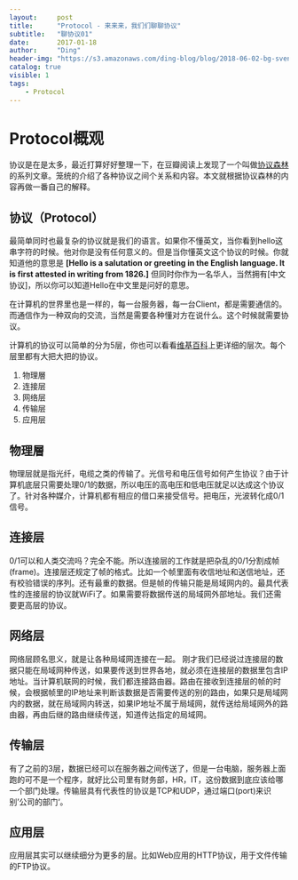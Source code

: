 ```yaml
---
layout:     post
title:      "Protocol - 来来来，我们们聊聊协议"
subtitle:   "聊协议01"
date:       2017-01-18
author:     "Ding"
header-img: "https://s3.amazonaws.com/ding-blog/blog/2018-06-02-bg-sven-scheuermeier-36168-unsplash.jpg"
catalog: true
visible: 1
tags:
    - Protocol
---
```



# Protocol概观
协议是在是太多，最近打算好好整理一下，在豆瓣阅读上发现了一个叫做[协议森林](https://read.douban.com/column/1788114/?icn=from-reader-page)的系列文章。笼统的介绍了各种协议之间个关系和内容。本文就根据协议森林的内
容再做一番自己的解释。


## 协议（Protocol）
最简单同时也最复杂的协议就是我们的语言。如果你不懂英文，当你看到hello这串字符的时候。他对你是没有任何意义的。但是当你懂英文这个协议的时候。你就知道他的意思是
**[Hello is a salutation or greeting in the English language. It is first attested in writing from 1826.]** 但同时你作为一名华人，当然拥有[中文协议]，所以你可以知道Hello在中文里是问好的意思。

在计算机的世界里也是一样的，每一台服务器，每一台Client，都是需要通信的。而通信作为一种双向的交流，当然是需要各种懂对方在说什么。这个时候就需要协议。

计算机的协议可以简单的分为5层，你也可以看看[维基百科](https://en.wikipedia.org/wiki/List_of_network_protocols_(OSI_model))上更详细的层次。每个层里都有大把大把的协议。
1. 物理層
2. 连接层
3. 网络层
4. 传输层
5. 应用层

## 物理層
物理层就是指光纤，电缆之类的传输了。光信号和电压信号如何产生协议？由于计算机底层只需要处理0/1的数据，所以电压的高电压和低电压就足以达成这个协议了。针对各种媒介，计算机都有相应的借口来接受信号。把电压，光波转化成0/1信号。

## 连接层
0/1可以和人类交流吗？完全不能。所以连接层的工作就是把杂乱的0/1分割成帧(frame)。连接层还规定了帧的格式。比如一个帧里面有收信地址和送信地址，还有校验错误的序列。还有最重的数据。但是帧的传输只能是局域网内的。最具代表性的连接层的协议就WiFi了。如果需要将数据传送的局域网外部地址。我们还需要更高层的协议。

## 网络层
网络层顾名思义，就是让各种局域网连接在一起。
刚才我们已经说过连接层的数据只能在局域网种传送，如果要传送到世界各地，就必须在连接层的数据里包含IP地址。当计算机联网的时候，我们都连接路由器。路由在接收到连接层的帧的时候，会根据帧里的IP地址来判断该数据是否需要传送的别的路由，如果只是局域网内的数据，就在局域网内转送，如果IP地址不属于局域网，就传送给局域网外的路由器，再由后继的路由继续传送，知道传达指定的局域网。

## 传输层
有了之前的3层，数据已经可以在服务器之间传送了，但是一台电脑，服务器上面跑的可不是一个程序，就好比公司里有财务部，HR，IT，这份数据到底应该给哪一个部门处理。传输层具有代表性的协议是TCP和UDP，通过端口(port)来识别’公司的部门‘。

## 应用层
应用层其实可以继续细分为更多的层。比如Web应用的HTTP协议，用于文件传输的FTP协议。


